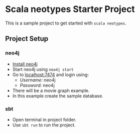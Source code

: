 # Scala neotypes Starter Project

This is a sample project to get started with `scala neotypes`.

## Project Setup

### neo4j
* [Install neo4j](https://askubuntu.com/questions/1044449/install-neo4j-ubuntu-18-04)
* Start neo4j using `neo4j start`
* Go to [localhost:7474](http://localhost:7474) and login using:
    * *Username:* neo4j
    * *Password:* neo4j
* There will be a movie graph example.
* In this example create the sample database.

### sbt
* Open terminal in project folder.
* Use `sbt run` to run the project.


